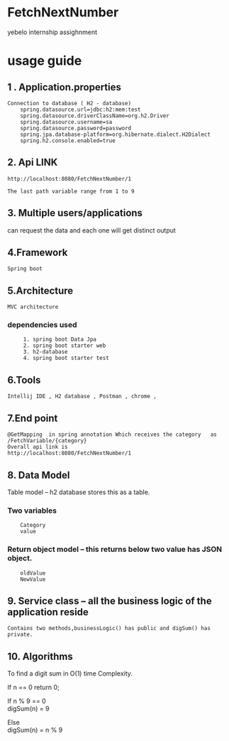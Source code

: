 # FetchNextNumber
yebelo internship assighnment
# usage guide

## 1 . Application.properties
	Connection to database ( H2 - database)
		spring.datasource.url=jdbc:h2:mem:test
		spring.datasource.driverClassName=org.h2.Driver
		spring.datasource.username=sa
		spring.datasource.password=password
		spring.jpa.database-platform=org.hibernate.dialect.H2Dialect
		spring.h2.console.enabled=true


## 2. Api LINK
	http://localhost:8080/FetchNextNumber/1
	
	The last path variable range from 1 to 9
## 3. Multiple users/applications 
can request the data and each one will get distinct output


## 4.Framework
	Spring boot

## 5.Architecture
	MVC architecture
  ### dependencies used
         1. spring boot Data Jpa
         2. spring boot starter web
         3. h2-database
         4. spring boot starter test

## 6.Tools
	Intellij IDE , H2 database , Postman , chrome , 

## 7.End point
	@GetMapping  in spring annotation Which receives the category  	as /FetchVariable/{category}
	Overall api link is 
	http://localhost:8080/FetchNextNumber/1
## 8. Data Model
Table model – h2 database stores this as a table. 
### Two variables
		Category
		value
		
### Return object model –  this returns below two value has JSON object.
	    oldValue
	    NewValue
## 9. Service class –  all the business logic of the application reside
	Contains two methods,businessLogic() has public and digSum() has private.

## 10. Algorithms
To find a digit sum in O(1) time Complexity.

If n == 0
   return 0;
   
If n % 9 == 0      
    digSum(n) = 9
    
Else               
    digSum(n) = n % 9
